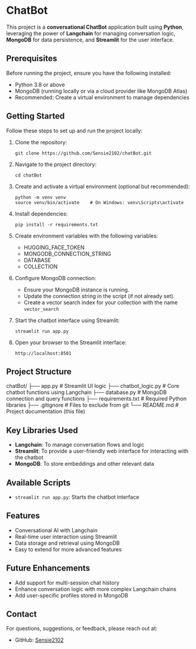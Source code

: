 # ChatBot

This project is a **conversational ChatBot** application built using **Python**, leveraging the power of **Langchain** for managing conversation logic, **MongoDB** for data persistence, and **Streamlit** for the user interface.

## Prerequisites

Before running the project, ensure you have the following installed:

- Python 3.8 or above
- MongoDB (running locally or via a cloud provider like MongoDB Atlas)
- Recommended: Create a virtual environment to manage dependencies

## Getting Started

Follow these steps to set up and run the project locally:

1. Clone the repository:
   ```
   git clone https://github.com/Sensie2102/chatBot.git
   ```
2. Navigate to the project directory:
   ```
   cd chatBot
   ```
3. Create and activate a virtual environment (optional but recommended):
   ```
   python -m venv venv
   source venv/bin/activate    # On Windows: venv\Scripts\activate
   ```
4. Install dependencies:
   ```
   pip install -r requirements.txt
   ```
5. Create environment variables with the following variables:
   - HUGGING_FACE_TOKEN
   - MONGODB_CONNECTION_STRING
   - DATABASE
   - COLLECTION

5. Configure MongoDB connection:

   - Ensure your MongoDB instance is running.
   - Update the connection string in the script (if not already set).
   - Create a vector search index for your collection with the name `vector_search`

6. Start the chatbot interface using Streamlit:
   ```
   streamlit run app.py
   ```
7. Open your browser to the Streamlit interface:
   ```
   http://localhost:8501
   ```

## Project Structure

chatBot/ ├── app.py # Streamlit UI logic ├── chatbot_logic.py # Core chatbot functions using Langchain ├── database.py # MongoDB connection and query functions ├── requirements.txt # Required Python libraries ├── .gitignore # Files to exclude from git └── README.md # Project documentation (this file)

## Key Libraries Used

- **Langchain**: To manage conversation flows and logic
- **Streamlit**: To provide a user-friendly web interface for interacting with the chatbot
- **MongoDB**: To store embeddings and other relevant data

## Available Scripts

- `streamlit run app.py`: Starts the chatbot interface

## Features

- Conversational AI with Langchain
- Real-time user interaction using Streamlit
- Data storage and retrieval using MongoDB
- Easy to extend for more advanced features

## Future Enhancements

- Add support for multi-session chat history
- Enhance conversation logic with more complex Langchain chains
- Add user-specific profiles stored in MongoDB

## Contact

For questions, suggestions, or feedback, please reach out at:

- GitHub: [Sensie2102](https://github.com/Sensie2102)
